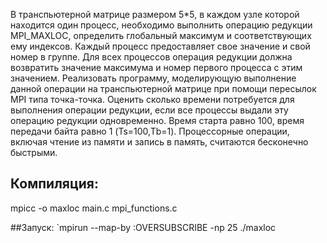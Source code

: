 В транспьютерной матрице размером 5*5, в каждом узле которой находится один процесс, необходимо выполнить операцию редукции MPI_MAXLOC, определить глобальный максимум и соответствующих ему индексов. Каждый процесс предоставляет свое значение и свой номер в группе. Для всех процессов операция редукции должна возвратить значение максимума и номер первого процесса с этим значением.
Реализовать программу, моделирующую выполнение данной операции на транспьютерной матрице при помощи пересылок MPI типа точка-точка.
Оценить сколько времени потребуется для выполнения операции редукции, если все процессы выдали эту операцию редукции одновременно. Время старта равно 100, время передачи байта равно 1 (Ts=100,Tb=1). Процессорные операции, включая чтение из памяти и запись в память, считаются бесконечно быстрыми.

## Компиляция:
mpicc -o maxloc main.c mpi_functions.c 


##Запуск:
`mpirun --map-by :OVERSUBSCRIBE -np 25 ./maxloc
